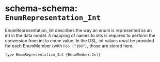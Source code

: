 # schema-schema: `EnumRepresentation_Int`

EnumRepresentation_Int describes the way an enum is represented as an int
in the data model. A mapping of names to ints is required to perform the
conversion from int to enum value. In the DSL, int values _must_ be provided
for each EnumMember (with `Foo ("100")`, those are stored here.


```ipldsch
type EnumRepresentation_Int {EnumMember:Int}
```
